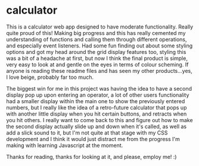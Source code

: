 # calculator

This is a calculator web app designed to have moderate functionality.
Really quite proud of this! Making big progress and this has really cemented my understanding of functions and calling them
through different operations, and especially event listeners. Had some fun finding out about some styling options and got 
my head around the grid display features too, styling this was a bit of a headache at first, but now I think the final 
product is simple, very easy to look at and gentle on the eyes in terms of colour scheming. If anyone is reading these
readme files and has seen my other products...yes, I love beige, probably far too much. 

The biggest win for me in this project was having the idea to have a second display pop up upon entering an operator, a lot of other users functionality had a smaller display within the main one to show the previously entered numbers, but I really like
the idea of a retro-future calculator that pops up with another little display when you hit certain buttons, and retracts
when you hit others. I really want to come back to this and figure out how to make the second display actually slide up and down
when it's called, as well as add a slick sound to it, but I'm not quite at that stage with my CSS development and I think it would just distract me from the progress I'm making with learning Javascript at the moment.

Thanks for reading, thanks for looking at it, and please, employ me! :) 